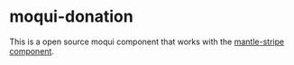 # moqui-donation

This is a open source moqui component that works with the [mantle-stripe component](https://github.com/akasiri/mantle-stripe).
